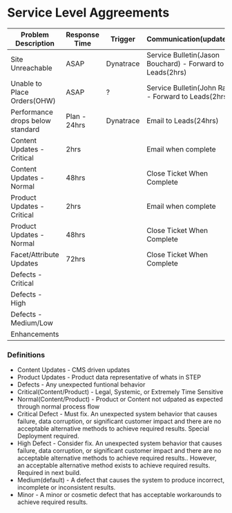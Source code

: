 # Service Level Aggreements



| Problem Description       | Response Time    |Trigger| Communication(updates)     | Group(s) to Enage |
| ------------------------- | ---------------- | -------|---------- |----------------|
| Site Unreachable| ASAP |Dynatrace |Service Bulletin(Jason Bouchard) - Forward to Leads(2hrs)| Basis/NTT/DAD-Java
| Unable to Place Orders(OHW)| ASAP|? | Service Bulletin(John Ray) - Forward to Leads(2hrs)| DAD-Java/HUBS
| Performance drops below standard| Plan - 24hrs| Dynatrace | Email to Leads(24hrs)| DAD-Java/DAD-UX
| Content Updates - Critical| 2hrs | |Email when complete |DAD-NET
| Content Updates - Normal | 48hrs || Close Ticket When Complete | DAD-NET
| Product Updates - Critical | 2hrs || Email when complete | DAD-Java/HUBS-STEP
| Product Updates - Normal | 48hrs || Close Ticket When Complete | HUBS-STEP
| Facet/Attribute Updates | 72hrs || Close Ticket When Complete | HUBS-STEP/DAD-Java
| Defects - Critical||||
| Defects - High||||
| Defects - Medium/Low||||
| Enhancements||||


### Definitions
* Content Updates - CMS driven updates
* Product Updates - Product data representative of whats in STEP
* Defects - Any unexpected funtional behavior
* Critical(Content/Product) - Legal, Systemic, or Extremely Time Sensitive
* Normal(Content/Product) - Product or Content not udpated as expected through normal process flow
* Critical Defect - Must fix. An unexpected system behavior that causes failure, data corruption, or significant customer impact and there are no acceptable alternative methods to achieve required results. Special Deployment required.
* High Defect - Consider fix. An unexpected system behavior that causes failure, data corruption, or significant customer impact and there are no acceptable alternative methods to achieve required results.. However, an acceptable alternative method exists to achieve required results. Required in next build.
* Medium(default) - A defect that causes the system to produce incorrect, incomplete or inconsistent results.
* Minor - A minor or cosmetic defect that has acceptable workarounds to achieve required results.

